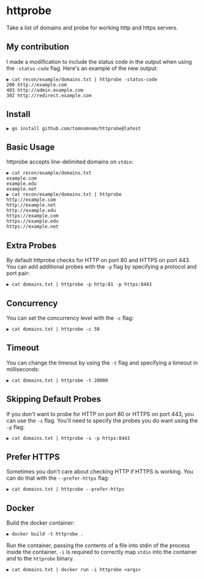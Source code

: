 # httprobe

Take a list of domains and probe for working http and https servers.

## My contribution

I made a modification to include the status code in the output when using the `-status-code` flag. Here's an example of the new output:

```
▶ cat recon/example/domains.txt | httprobe -status-code
200 http://example.com
403 http://admin.example.com
302 http://redirect.example.com
```

## Install

```
▶ go install github.com/tomnomnom/httprobe@latest
```

## Basic Usage

httprobe accepts line-delimited domains on `stdin`:

```
▶ cat recon/example/domains.txt
example.com
example.edu
example.net
▶ cat recon/example/domains.txt | httprobe
http://example.com
http://example.net
http://example.edu
https://example.com
https://example.edu
https://example.net
```

## Extra Probes

By default httprobe checks for HTTP on port 80 and HTTPS on port 443. You can add additional
probes with the `-p` flag by specifying a protocol and port pair:

```
▶ cat domains.txt | httprobe -p http:81 -p https:8443
```

## Concurrency

You can set the concurrency level with the `-c` flag:

```
▶ cat domains.txt | httprobe -c 50
```

## Timeout

You can change the timeout by using the `-t` flag and specifying a timeout in milliseconds:

```
▶ cat domains.txt | httprobe -t 20000
```

## Skipping Default Probes

If you don't want to probe for HTTP on port 80 or HTTPS on port 443, you can use the
`-s` flag. You'll need to specify the probes you do want using the `-p` flag:

```
▶ cat domains.txt | httprobe -s -p https:8443
```

## Prefer HTTPS

Sometimes you don't care about checking HTTP if HTTPS is working. You can do that with the `--prefer-https` flag:

```
▶ cat domains.txt | httprobe --prefer-https
```

## Docker

Build the docker container:

```
▶ docker build -t httprobe .
```

Run the container, passing the contents of a file into stdin of the process inside the container. `-i` is required to correctly map `stdin` into the container and to the `httprobe` binary.

```
▶ cat domains.txt | docker run -i httprobe <args>
```

